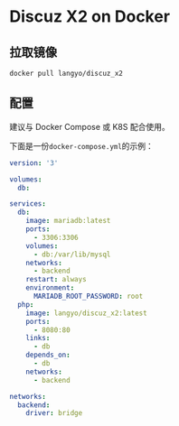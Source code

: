 # Discuz X2 on Docker

## 拉取镜像

```shell
docker pull langyo/discuz_x2
```

## 配置

建议与 Docker Compose 或 K8S 配合使用。

下面是一份```docker-compose.yml```的示例：

```yaml
version: '3'

volumes:
  db:

services:
  db:
    image: mariadb:latest
    ports:
      - 3306:3306
    volumes:
      - db:/var/lib/mysql
    networks:
      - backend
    restart: always
    environment:
      MARIADB_ROOT_PASSWORD: root
  php:
    image: langyo/discuz_x2:latest
    ports:
      - 8080:80
    links:
      - db
    depends_on:
      - db
    networks:
      - backend

networks:
  backend:
    driver: bridge
```
